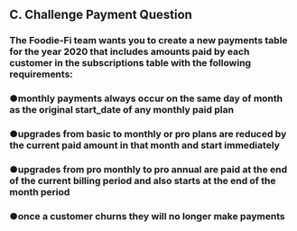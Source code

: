 ## C. Challenge Payment Question

### The Foodie-Fi team wants you to create a new payments table for the year 2020 that includes amounts paid by each customer in the subscriptions table with the following requirements:

### &#9679;monthly payments always occur on the same day of month as the original start_date of any monthly paid plan
### &#9679;upgrades from basic to monthly or pro plans are reduced by the current paid amount in that month and start immediately
### &#9679;upgrades from pro monthly to pro annual are paid at the end of the current billing period and also starts at the end of the month period
### &#9679;once a customer churns they will no longer make payments